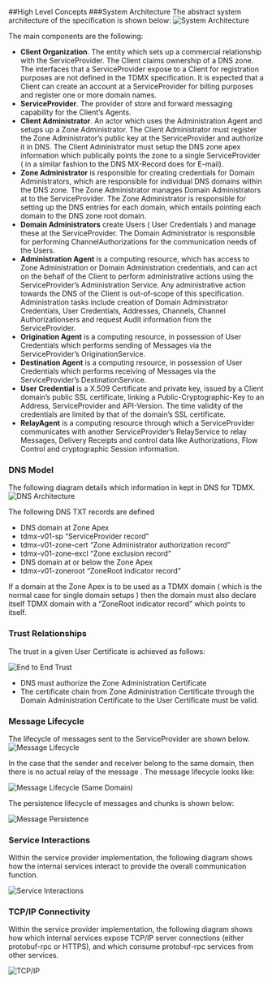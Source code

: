 ##High Level Concepts
###System Architecture
The abstract system architecture of the specification is shown below:
![System Architecture](https://raw.githubusercontent.com/TDMX/tdmx/master/wiki/images/abstract-concept/system-architecture.png "abstract-concepts/system-architecture.png")


The main components are the following:

 - **Client Organization**. The entity which sets up a commercial relationship with the ServiceProvider. The Client claims ownership of a DNS zone. The interfaces that a ServiceProvider expose to a Client for registration purposes are not defined in the TDMX specification. It is expected that a Client can create an account at a ServiceProvider for billing purposes and register one or more domain names.
 - **ServiceProvider**. The provider of store and forward messaging capability for the Client’s Agents.
 - **Client Administrator**. An actor which uses the Administration Agent and setups up a Zone Administrator. The Client Administrator must register the Zone Administrator’s public key at the ServiceProvider and authorize it in DNS. The Client Administrator must setup the DNS zone apex information which publically points the zone to a single ServiceProvider ( in a similar fashion to the DNS MX-Record does for E-mail). 
 - **Zone Administrator** is responsible for creating credentials for Domain Administrators, which are responsible for individual DNS domains within the DNS zone. The Zone Administrator manages Domain Administrators at to the ServiceProvider. The Zone Administrator is responsible for setting up the DNS entries for each domain, which entails pointing each domain to the DNS zone root domain.
 - **Domain Administrators** create Users ( User Credentials ) and manage these at the ServiceProvider. The Domain Administrator is responsible for performing ChannelAuthorizations for the communication needs of the Users.
 - **Administration Agent** is a computing resource, which has access to Zone Administration or Domain Administration credentials, and can act on the behalf of the Client to perform administrative actions using the ServiceProvider’s Administration Service. Any administrative action towards the DNS of the Client is out-of-scope of this specification. Administration tasks include creation of Domain Administrator Credentials, User Credentials, Addresses, Channels, Channel Authorizationsers and request Audit information from the ServiceProvider. 
 - **Origination Agent** is a computing resource, in possession of User Credentials which performs sending of Messages via the ServiceProvider’s OriginationService.
 - **Destination Agent** is a computing resource, in possession of User Credentials which performs receiving of Messages via the ServiceProvider’s DestinationService.
 - **User Credential** is a X.509 Certificate and private key, issued by a Client domain’s public SSL certificate, linking a Public-Cryptographic-Key to an Address, ServiceProvider and API-Version. The time validity of the credentials are limited by that of the domain’s SSL certificate.
 - **RelayAgent** is a computing resource through which a ServiceProvider communicates with another ServiceProvider’s RelayService to relay Messages, Delivery Receipts and control data like Authorizations, Flow Control and cryptographic Session information.

### DNS Model

The following diagram details which information in kept in DNS for TDMX.
![DNS Architecture](https://raw.githubusercontent.com/TDMX/tdmx/master/wiki/images/logical-concept/dns.png "logical-concepts/dns.png")

The following DNS TXT records are defined

- DNS domain at Zone Apex
 - tdmx-v01-sp “ServiceProvider record”
 - tdmx-v01-zone-cert “Zone Administrator authorization record”
 - tdmx-v01-zone-excl “Zone exclusion record”
- DNS domain at or below the Zone Apex
 - tdmx-v01-zoneroot “ZoneRoot indicator record”

If a domain at the Zone Apex is to be used as a TDMX domain ( which is the normal case for single domain setups ) then the domain must also declare itself TDMX domain with a “ZoneRoot indicator record” which points to itself.

### Trust Relationships

The trust in a given User Certificate is achieved as follows:

![End to End Trust](https://raw.githubusercontent.com/TDMX/tdmx/master/wiki/images/abstract-concept/trust/e2e-anon.png "abstract-concepts/trust/e2e-anon.png")

- DNS must authorize the Zone Administration Certificate
- The certificate chain from Zone Administration Certificate through the Domain Administration Certificate to the User Certificate must be valid.

### Message Lifecycle

The lifecycle of messages sent to the ServiceProvider are shown below.
![Message Lifecycle](https://raw.githubusercontent.com/TDMX/tdmx/master/wiki/images/logical-concept/message-status.png "logical-concepts/message-status.png")

In the case that the sender and receiver belong to the same domain, then there is no actual relay of the message . The message lifecycle looks like:

![Message Lifecycle (Same Domain)](https://raw.githubusercontent.com/TDMX/tdmx/master/wiki/images/logical-concept/message-status-same-domain.png "logical-concepts/message-status-same-domain.png")

The persistence lifecycle of messages and chunks is shown below:

![Message Persistence](https://raw.githubusercontent.com/TDMX/tdmx/master/wiki/images/logical-concept/message-persistence.png "logical-concepts/message-persistence.png")

### Service Interactions

Within the service provider implementation, the following diagram shows how the internal services interact to provide the overall communication function.

![Service Interactions](https://raw.githubusercontent.com/TDMX/tdmx/master/wiki/images/logical-concept/service-interactions.png "logical-concepts/service-interactions.png")

### TCP/IP Connectivity

Within the service provider implementation, the following diagram shows how which internal services expose TCP/IP server connections (either protobuf-rpc or HTTPS), and which consume protobuf-rpc services from other services.

![TCP/IP](https://raw.githubusercontent.com/TDMX/tdmx/master/wiki/images/logical-concept/tcp-connectivity.png "logical-concepts/tcp-connectivity.png")


